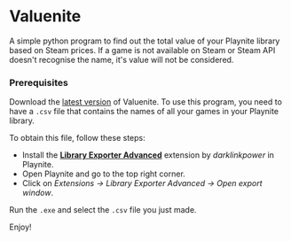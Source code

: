 # Valuenite
A simple python program to find out the total value of your Playnite library based on Steam prices. If a game is not available on Steam or Steam API doesn't recognise the name, it's value will not be considered.

### Prerequisites
Download the [latest version](https://github.com/Kaezrr/Valuenite/releases/tag/v1.0) of Valuenite.
To use this program, you need to have a `.csv` file that contains the names of all your games in your Playnite library.

To obtain this file, follow these steps:
- Install the [**Library Exporter Advanced**](https://github.com/darklinkpower/PlayniteExtensionsCollection) extension by *darklinkpower* in Playnite.
- Open Playnite and go to the top right corner.
- Click on *Extensions -> Library Exporter Advanced -> Open export window*.

Run the `.exe` and select the `.csv` file you just made.

Enjoy!
